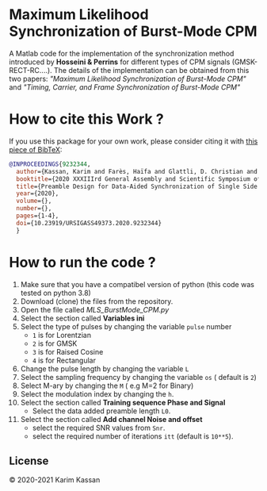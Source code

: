
# Maximum Likelihood Synchronization of Burst-Mode CPM

A Matlab code for the implementation of the synchronization method introduced by __Hosseini & Perrins__  for different types of CPM signals (GMSK-RECT-RC....). The details of the implementation can be obtained from this two papers: _"Maximum Likelihood Synchronization of Burst-Mode CPM"_ and _"Timing, Carrier, and Frame Synchronization of Burst-Mode CPM"_


# How to cite this Work ?
If you use this package for your own work, please consider citing it with [this piece of BibTeX](DATAAIDED_SSB.bib):

```bibtex
@INPROCEEDINGS{9232344,
  author={Kassan, Karim and Farès, Haïfa and Glattli, D. Christian and Louët, Yves},
  booktitle={2020 XXXIIIrd General Assembly and Scientific Symposium of the International Union of Radio Science}, 
  title={Preamble Design for Data-Aided Synchronization of Single Side Band Continuous Phase Modulation}, 
  year={2020},
  volume={},
  number={},
  pages={1-4},
  doi={10.23919/URSIGASS49373.2020.9232344}
  }
```
# How to run the code ?
1. Make sure that you have a compatibel version of python (this code was tested on python 3.8)
2. Download (clone) the files from the repository.
3. Open the file called _MLS_BurstMode_CPM.py_
4. Select the section called __Variables ini__
5. Select the type of pulses by changing the variable `pulse` number
	* `1` is for Lorentzian
	* `2` is for GMSK
	* `3` is for Raised Cosine
	* `4` is for Rectangular
6. Change the pulse length by changing the variable `L`
7. Select the sampling frequency by changing the variable `os` ( default is `2`)
8. Select M-ary by changing the `M` ( e.g M=2 for Binary)
9. Select the modulation index by changing the `h`.
10. Select the section called __Training sequence Phase and Signal__
    * Select the data added preamble length `L0`.
12. Select the section called __Add channel Noise and offset__
    * select the required SNR values from `Snr`.
    * select the required number of iterations `itt` (default is `10**5`).
## License
© 2020-2021 Karim Kassan

